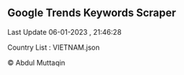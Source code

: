 

## Google Trends Keywords Scraper 
 
Last Update 06-01-2023 , 21:46:28

Country List :
VIETNAM.json



© Abdul Muttaqin 
